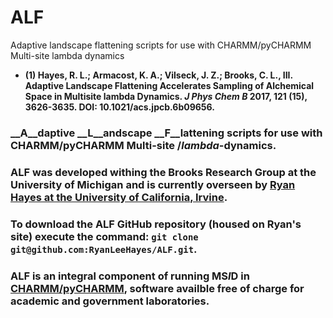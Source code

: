 # ALF
Adaptive landscape flattening scripts for use with CHARMM/pyCHARMM Multi-site lambda dynamics
  - __(1) Hayes, R. L.; Armacost, K. A.; Vilseck, J. Z.; Brooks, C. L., III. Adaptive Landscape Flattening Accelerates Sampling of Alchemical Space in Multisite lambda Dynamics. *J Phys Chem B* 2017, 121 (15), 3626-3635. DOI: 10.1021/acs.jpcb.6b09656.__

### __A__daptive __L__andscape __F__lattening scripts for use with CHARMM/pyCHARMM Multi-site $/lambda$-dynamics.
### ALF was developed withing the Brooks Research Group at the University of Michigan and is currently overseen by [Ryan Hayes at the University of California, Irvine](https://github.com/RyanLeeHayes).
### To download the ALF GitHub repository (housed on Ryan's site) execute the command: `git clone git@github.com:RyanLeeHayes/ALF.git`.
### ALF is an integral component of running MS$l$D in [CHARMM/pyCHARMM](https://charmm.chemistry.harvard.edu/main.php), software availble free of charge for academic and government laboratories.
